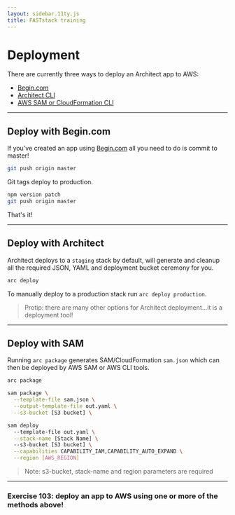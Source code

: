 ```yaml
---
layout: sidebar.11ty.js
title: FASTstack training
---
```


# Deployment

There are currently three ways to deploy an Architect app to AWS:

- <a href=#deploy-begin>Begin.com</a>
- <a href=#deploy-arc>Architect CLI</a>
- <a href=#deploy-sam>AWS SAM or CloudFormation CLI</a>

<hr>

<h2 id=deploy-begin>Deploy with Begin.com</h2>

If you've created an app using [Begin.com](https://begin.com) all you need to do is commit to master!

```bash
git push origin master
```

Git tags deploy to production.

```bash
npm version patch 
git push origin master
```

That's it!

---
<h2 id=deploy-arc>Deploy with Architect</h2>

Architect deploys to a `staging` stack by default, will generate and cleanup all the required JSON, YAML and deployment bucket ceremony for you.

```bash
arc deploy
```

To manually deploy to a production stack run `arc deploy production`. 

> Protip: there are many other options for Architect deployment…it is a deployment tool!


---
<h2 id=deploy-sam>Deploy with SAM</h2>

Running `arc package` generates SAM/CloudFormation `sam.json` which can then be deployed by AWS SAM or AWS CLI tools.

```bash
arc package

sam package \
  --template-file sam.json \
  --output-template-file out.yaml \
  --s3-bucket [S3 bucket] \

sam deploy 
  --template-file out.yaml \
  --stack-name [Stack Name] \ 
  --s3-bucket [S3 bucket] \
  --capabilities CAPABILITY_IAM,CAPABILITY_AUTO_EXPAND \
  --region [AWS_REGION]
```
> Note: s3-bucket, stack-name and region parameters are required

---
### Exercise 103: deploy an app to AWS using one or more of the methods above!
